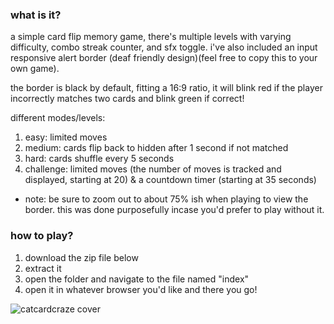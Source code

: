 ### what is it?

a simple card flip memory game, there's multiple levels with varying difficulty, combo streak counter, and sfx toggle. i've also included an input responsive alert border (deaf friendly design)(feel free to copy this to your own game).

the border is black by default, fitting a 16:9 ratio, it will blink red if the player incorrectly matches two cards and blink green if correct!

different modes/levels:
1. easy: limited moves
2. medium: cards flip back to hidden after 1 second if not matched
3. hard: cards shuffle every 5 seconds
4. challenge: limited moves (the number of moves is tracked and displayed, starting at 20) & a countdown timer (starting at 35 seconds)

- note: be sure to zoom out to about 75% ish when playing to view the border. this was done purposefully incase you'd prefer to play without it.

### how to play?

1. download the zip file below
2. extract it
3. open the folder and navigate to the file named "index"
4. open it in whatever browser you'd like and there you go!

![catcardcraze cover](https://github.com/user-attachments/assets/8127c7c9-6fcd-418f-8f52-a826aba0ef47)
